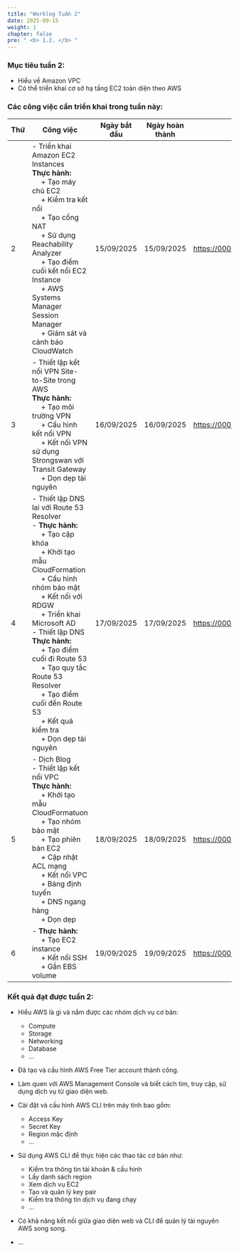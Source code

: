 ```yaml
---
title: "Worklog Tuần 2"
date: 2025-09-15
weight: 1
chapter: false
pre: " <b> 1.2. </b> "
---
```



### Mục tiêu tuần 2:

* Hiểu về Amazon VPC
* Có thể triển khai cơ sở hạ tầng EC2 toàn diện theo AWS

### Các công việc cần triển khai trong tuần này:
| Thứ | Công việc                                                                                                                                                                                   | Ngày bắt đầu | Ngày hoàn thành | Nguồn tài liệu                            |
| --- | ------------------------------------------------------------------------------------------------------------------------------------------------------------------------------------------- | ------------ | --------------- | ----------------------------------------- |
| 2   | - Triển khai Amazon EC2 Instances <br> **Thực hành:** <br>&emsp; + Tạo máy chủ EC2 <br>&emsp; + Kiểm tra kết nối <br>&emsp; + Tạo cổng NAT <br>&emsp; + Sử dụng Reachability Analyzer <br>&emsp; + Tạo điểm cuối kết nối EC2 Instance <br>&emsp; + AWS Systems Manager Session Manager <br>&emsp; + Giám sát và cảnh báo CloudWatch                                                                                             | 15/09/2025   | 15/09/2025      |<https://000003.awsstudygroup.com/>|
| 3   | - Thiết lập kết nối VPN Site-to-Site trong AWS <br> **Thực hành:** <br>&emsp; + Tạo môi trường VPN <br>&emsp; + Cấu hình kết nối VPN <br>&emsp; + Kết nối VPN sử dụng Strongswan với Transit Gateway <br>&emsp; + Dọn dẹp tài nguyên                                            | 16/09/2025   | 16/09/2025      | <https://000003.awsstudygroup.com/> |
| 4   | - Thiết lập DNS lai với Route 53 Resolver <br> - **Thực hành:** <br>&emsp; + Tạo cặp khóa <br>&emsp; + Khởi tạo mẫu CloudFormation <br> &emsp; + Cấu hình nhóm bảo mật <br>&emsp; + Kết nối với RDGW <br>&emsp; + Triển khai Microsoft AD <br> - Thiết lập DNS <br> **Thực hành:** <br>&emsp; + Tạo điểm cuối đi Route 53 <br>&emsp; + Tạo quy tắc Route 53 Resolver <br>&emsp; + Tạo điểm cuối đến Route 53 <br>&emsp; + Kết quả kiểm tra <br>&emsp; + Dọn dẹp tài nguyên| 17/09/2025   | 17/09/2025      | <https://000010.awsstudygroup.com/> |
| 5   | - Dịch Blog  <br> - Thiết lập kết nối VPC <br> **Thực hành:** <br>&emsp; + Khởi tạo mẫu CloudFormatuon <br>&emsp; + Tạo nhóm bảo mật <br>&emsp; + Tạo phiên bản EC2 <br>&emsp; + Cập nhật ACL mạng <br>&emsp; + Kết nối VPC <br>&emsp; + Bảng định tuyến <br>&emsp; + DNS ngang hàng <br>&emsp; + Dọn dẹp                  | 18/09/2025   | 18/09/2025      | <https://000019.awsstudygroup.com/> |
| 6   | - **Thực hành:** <br>&emsp; + Tạo EC2 instance <br>&emsp; + Kết nối SSH <br>&emsp; + Gắn EBS volume                                                                                         | 19/09/2025   | 19/09/2025      | <https://000020.awsstudygroup.com/> |


### Kết quả đạt được tuần 2:

* Hiểu AWS là gì và nắm được các nhóm dịch vụ cơ bản: 
  * Compute
  * Storage
  * Networking 
  * Database
  * ...

* Đã tạo và cấu hình AWS Free Tier account thành công.

* Làm quen với AWS Management Console và biết cách tìm, truy cập, sử dụng dịch vụ từ giao diện web.

* Cài đặt và cấu hình AWS CLI trên máy tính bao gồm:
  * Access Key
  * Secret Key
  * Region mặc định
  * ...

* Sử dụng AWS CLI để thực hiện các thao tác cơ bản như:

  * Kiểm tra thông tin tài khoản & cấu hình
  * Lấy danh sách region
  * Xem dịch vụ EC2
  * Tạo và quản lý key pair
  * Kiểm tra thông tin dịch vụ đang chạy
  * ...

* Có khả năng kết nối giữa giao diện web và CLI để quản lý tài nguyên AWS song song.
* ...


